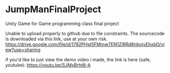 # JumpManFinalProject
Unity Game for Game programming class final project


Unable to upload properly to github due to file constraints.
The sourcecode is downloaded via this link, use at your own risk. 
https://drive.google.com/file/d/1782PHst5FMmw7EN1ZIRRd8nboivEhxbD/view?usp=sharing

if you'd like to just view the demo video i made, the link is here (safe, youtube):
https://youtu.be/SJMxBrht8-A
